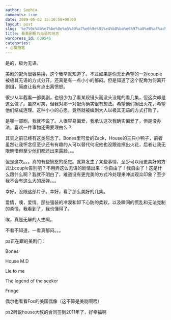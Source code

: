 ```yaml
---
author: Sophia
comments: true
date: 2009-05-02 15:10:58+00:00
layout: post
slug: '%e7%9c%8b%e7%be%8e%e5%89%a7%e6%9e%81%e4%b8%ba%e6%97%a0%e8%af%ad%e7%9a%84%e5%9c%b0%e6%96%b9'
title: 看美剧极为无语的地方
wordpress_id: 639546
categories:
- 心情随笔
---
```


是的，极为无语。

美剧的配角很容易换，这个我早就知道了。不过如果是你无比希望的一对couple被极其无语的方式分开，还真是有一点小小的郁闷。但是知道了这个配角为何离开剧组，简直让我有点出离愤怒。

很少从半截看一部美剧，也很少为了看某段镜头而没头没尾的看几集，但这次却是这么做了。虽然可笑，但我对那一对配角确实很有想法。希望他们擦出火花，希望他们结成连理。这种小小的心愿，竟然就被编剧大人以极其无语的方式打败了。

是哪一部剧，我就不说了。人很容易偏爱，我承认这次我确实偏爱了，但是没办法，喜欢一件事物还需要理由么？

其实之前已经有这类怨念了。Bones里可爱的Zack，House的三只小鸭子，前者虽然让我怀念但至少还有有趣的人可以替代何况他也没跟谁擦出火花，后者让我无限惋惜但至少他们都还出来露脸。。。

但是这次。。。真的有些愤怒的感觉。就算发生了某些事情，至少可以用更美好的方式让couple告别吧？不用弄这么无语的剧情出来：你自由了！我自由了！这是什么跟什么啊？我就不明白了，难道没有更完美的方式冷处理来冲淡观众印象？至少我不会有这么大的反弹。。。

幸好，没跟这部片子。幸好，看了那么美好的几集。

爱情，噢，爱情。那些强装的冷漠和卸下心防的柔软，以及瞬间的慌乱和无法克制的柔情，我看到了，我也懂得了。

唉，真是无解的人生啊。

不看不知道，一看真郁闷。。。

ps正在跟的美剧们：

Bones

House M.D

Lie to me

The legend of the seeker

Fringe

偶尔也看看Fox的美国偶像（这不算是美剧啊喂）

ps2听说house大叔的合同签到2011年了，好幸福啊
